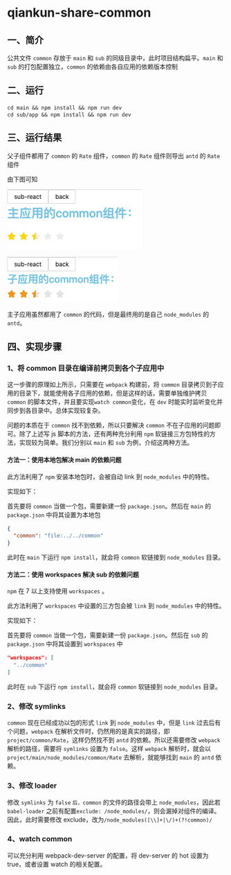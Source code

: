 # qiankun-share-common

## 一、简介

公共文件 `common` 存放于 `main` 和 `sub` 的同级目录中，此时项目结构扁平。`main` 和 `sub` 的打包配置独立，`common` 的依赖由各自应用的依赖版本控制

## 二、运行

```shell
cd main && npm install && npm run dev
cd sub/app && npm install && npm run dev
```

## 三、运行结果

父子组件都用了 `common` 的 `Rate` 组件，`common` 的 `Rate` 组件则导出 `antd` 的 `Rate` 组件

由下图可知

![主应用](./assets/main.png)

![子应用](./assets/sub.png)

主子应用虽然都用了 `common` 的代码，但是最终用的是自己 `node_modules` 的 `antd`。

## 四、实现步骤

### 1、将 common 目录在编译前拷贝到各个子应用中

这一步骤的原理如上所示，只需要在 `webpack` 构建前，将 `common` 目录拷贝到子应用的目录下，就能使用各子应用的依赖，但是这样的话，需要单独维护拷贝 `common` 的脚本文件，并且要实现`watch common`变化，在 `dev` 时能实时监听变化并同步到各目录中。总体实现较复杂。

问题的本质在于 `common` 找不到依赖，所以只要解决 `common` 不在子应用的问题即可。除了上述写 js 脚本的方法，还有两种充分利用 `npm` 软链接三方包特性的方法，实现较为简单。我们分别以 `main` 和 `sub` 为例，介绍这两种方法。

#### 方法一：使用本地包解决 main 的依赖问题

此方法利用了 `npm` 安装本地包时，会被自动 link 到 `node_modules` 中的特性。

实现如下：

首先要将 `common` 当做一个包，需要新建一份 `package.json`。然后在 `main` 的 `package.json` 中将其设置为本地包

```json
{
  "common": "file:../../common"
}
```

此时在 `main` 下运行 `npm install`，就会将 `common` 软链接到 `node_modules` 目录。

#### 方法二：使用 workspaces 解决 sub 的依赖问题

`npm` 在 7 以上支持使用 `workspaces` 。

此方法利用了 `workspaces` 中设置的三方包会被 `link` 到 `node_modules` 中的特性。

实现如下：

首先要将 `common` 当做一个包，需要新建一份 `package.json`。然后在 `sub` 的 `package.json` 中将其设置到 `workspaces` 中

```json
"workspaces": [
  "../common"
]
```

此时在 `sub` 下运行 `npm install`，就会将 `common` 软链接到 `node_modules` 目录。

### 2、修改 symlinks

`common` 现在已经成功以包的形式 `link` 到 `node_modules` 中，但是 `link` 过去后有个问题，`webpack` 在解析文件时，仍然用的是真实的路径，即 `project/common/Rate`，这样仍然找不到 `antd` 的依赖。所以还需要修改 `webpack` 解析的路径，需要将 `symlinks` 设置为 `false`。这样 `webpack` 解析时，就会以 `project/main/node_modules/common/Rate` 去解析，就能够找到 `main` 的 `antd` 依赖。

### 3、修改 loader

修改 `symlinks` 为 `false` `后，common` 的文件的路径会带上 `node_modules`，因此若 `babel-loader` 之前有配置`exclude: /node_modules/`，则会漏掉对组件的编译。因此，此时需要修改 exclude，改为`/node_modules([\\]+|\/)+(?!common)/`

### 4、watch common

可以充分利用 webpack-dev-server 的配置，将 dev-server 的 hot 设置为 true，或者设置 watch 的相关配置。
